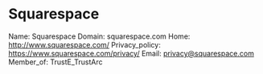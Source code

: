 
# Squarespace

Name: Squarespace
Domain: squarespace.com
Home: http://www.squarespace.com/
Privacy_policy: https://www.squarespace.com/privacy/
Email: privacy@squarespace.com
Member_of: TrustE_TrustArc
